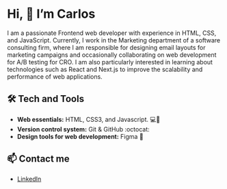 # Hi, 👋 I’m Carlos
I am a passionate Frontend web developer with experience in HTML, CSS, and JavaScript. Currently, I work in the Marketing department of a software consulting firm, where I am responsible for designing email layouts for marketing campaigns and occasionally collaborating on web development for A/B testing for CRO. I am also particularly interested in learning about technologies such as React and Next.js to improve the scalability and performance of web applications.

## 🛠️ Tech and Tools
- <strong>Web essentials:</strong> HTML, CSS3, and Javascript. 💻📱
- <strong>Version control system:</strong> Git & GitHub :octocat:
- <strong>Design tools for web development:</strong> Figma :art:

## :mailbox: Contact me
- [LinkedIn](https://bit.ly/3cP0iGN)

<!---
Kusagui/Kusagui is a ✨ special ✨ repository because its `README.md` (this file) appears on your GitHub profile.
You can click the Preview link to take a look at your changes.
--->
